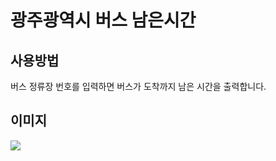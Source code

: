 # 광주광역시 버스 남은시간

## 사용방법

버스 정류장 번호를 입력하면 버스가 도착까지 남은 시간을 출력합니다.

## 이미지
<img src="https://i.postimg.cc/gjnG5x25/image.png">
